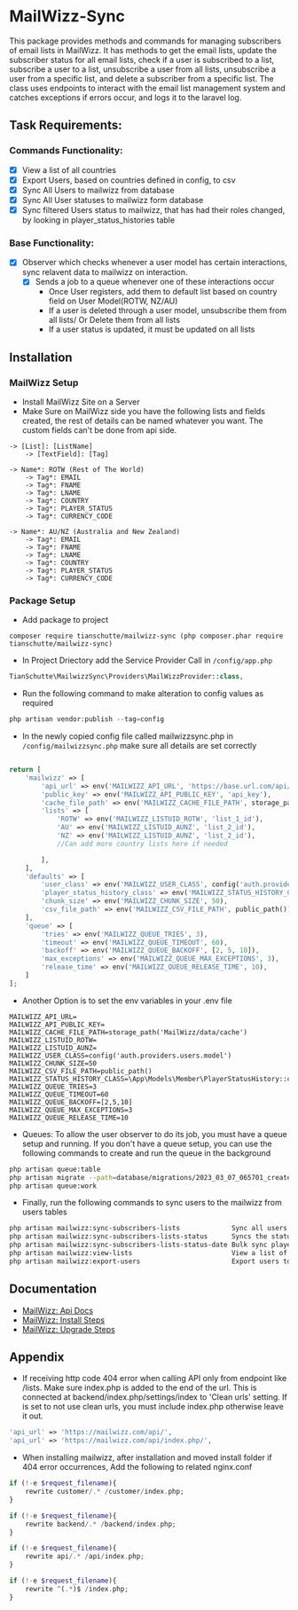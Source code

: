 # MailWizz-Sync

This package provides methods and commands for managing subscribers of email lists in MailWizz. It has methods to get the email lists, update the subscriber status for all email lists, check if a user is subscribed to a list, subscribe a user to a list, unsubscribe a user from all lists, unsubscribe a user from a specific list, and delete a subscriber from a specific list. The class uses endpoints to interact with the email list management system and catches exceptions if errors occur, and logs it to the laravel log.


## Task Requirements:
### Commands Functionality:
- [x] View a list of all countries
- [x] Export Users, based on countries defined in config, to csv
- [x] Sync All Users to mailwizz from database
- [x] Sync All User statuses to mailwizz form database
- [x] Sync filtered Users status to mailwizz, that has had their roles changed, by looking in player_status_histories table
### Base Functionality:
- [x] Observer which checks whenever a user model has certain interactions, sync relavent data to mailwizz on interaction.
    - [x] Sends a job to a queue whenever one of these interactions occur
        - Once User registers, add them to default list based on country field on User Model(ROTW, NZ/AU)
        - If a user is deleted through a user model, unsubscribe them from all lists/ Or Delete them from all lists
        - If a user status is updated, it must be updated on all lists


## Installation

### MailWizz Setup
- Install MailWizz Site on a Server
- Make Sure on MailWizz side you have the following lists and fields created, the rest of details can be named whatever you want. The custom fields can't be done from api side.
```
-> [List]: [ListName]
    -> [TextField]: [Tag]

-> Name*: ROTW (Rest of The World)
    -> Tag*: EMAIL
    -> Tag*: FNAME
    -> Tag*: LNAME
    -> Tag*: COUNTRY
    -> Tag*: PLAYER_STATUS
    -> Tag*: CURRENCY_CODE
    
-> Name*: AU/NZ (Australia and New Zealand)
    -> Tag*: EMAIL
    -> Tag*: FNAME
    -> Tag*: LNAME
    -> Tag*: COUNTRY
    -> Tag*: PLAYER_STATUS
    -> Tag*: CURRENCY_CODE
```

### Package Setup
- Add package to project

```composer
composer require tianschutte/mailwizz-sync (php composer.phar require tianschutte/mailwizz-sync)
```

- In Project Driectory add the Service Provider Call in `/config/app.php`
```php
TianSchutte\MailwizzSync\Providers\MailWizzProvider::class,
```

- Run the following command to make alteration to config values as required

```php
php artisan vendor:publish --tag=config
```

- In the newly copied config file called mailwizzsync.php in `/config/mailwizzsync.php` make sure all details are set correctly
```php

return [
    'mailwizz' => [
        'api_url' => env('MAILWIZZ_API_URL', 'https://base.url.com/api/index.php/'),
        'public_key' => env('MAILWIZZ_API_PUBLIC_KEY', 'api_key'),
        'cache_file_path' => env('MAILWIZZ_CACHE_FILE_PATH', storage_path('MailWizz/data/cache')),
        'lists' => [
            'ROTW' => env('MAILWIZZ_LISTUID_ROTW', 'list_1_id'),
            'AU' => env('MAILWIZZ_LISTUID_AUNZ', 'list_2_id'),
            'NZ' => env('MAILWIZZ_LISTUID_AUNZ', 'list_2_id'),
            //Can add more country lists here if needed

        ],
    ],
    'defaults' => [
        'user_class' => env('MAILWIZZ_USER_CLASS', config('auth.providers.users.model')), //add your user model path here
        'player_status_history_class' => env('MAILWIZZ_STATUS_HISTORY_CLASS', \App\Models\Member\PlayerStatusHistory::class),
        'chunk_size' => env('MAILWIZZ_CHUNK_SIZE', 50),
        'csv_file_path' => env('MAILWIZZ_CSV_FILE_PATH', public_path()),
    ],
    'queue' => [
        'tries' => env('MAILWIZZ_QUEUE_TRIES', 3),
        'timeout' => env('MAILWIZZ_QUEUE_TIMEOUT', 60),
        'backoff' => env('MAILWIZZ_QUEUE_BACKOFF', [2, 5, 10]),
        'max_exceptions' => env('MAILWIZZ_QUEUE_MAX_EXCEPTIONS', 3),
        'release_time' => env('MAILWIZZ_QUEUE_RELEASE_TIME', 10),
    ]
];
```
- Another Option is to set the env variables in your .env file
```dotenv
MAILWIZZ_API_URL=
MAILWIZZ_API_PUBLIC_KEY=
MAILWIZZ_CACHE_FILE_PATH=storage_path('MailWizz/data/cache')
MAILWIZZ_LISTUID_ROTW=
MAILWIZZ_LISTUID_AUNZ=
MAILWIZZ_USER_CLASS=config('auth.providers.users.model')
MAILWIZZ_CHUNK_SIZE=50
MAILWIZZ_CSV_FILE_PATH=public_path()
MAILWIZZ_STATUS_HISTORY_CLASS=\App\Models\Member\PlayerStatusHistory::class
MAILWIZZ_QUEUE_TRIES=3
MAILWIZZ_QUEUE_TIMEOUT=60
MAILWIZZ_QUEUE_BACKOFF=[2,5,10]
MAILWIZZ_QUEUE_MAX_EXCEPTIONS=3
MAILWIZZ_QUEUE_RELEASE_TIME=10
```
- Queues: To allow the user observer to do its job, you must have a queue setup and running. If you don't have a queue setup, you can use the following commands to create and run the queue in the background
```bash
php artisan queue:table
php artisan migrate --path=database/migrations/2023_03_07_065701_create_jobs_table.php
php artisan queue:work 
```
- Finally, run the following commands to sync users to the mailwizz from users tables
```bash
php artisan mailwizz:sync-subscribers-lists             Sync all users into the specified mailwizz list subscribers                                                  
php artisan mailwizz:sync-subscribers-lists-status      Syncs the statuses of users on the app with the statuses of the users on all mailwizz lists                  
php artisan mailwizz:sync-subscribers-lists-status-date Bulk sync player status from a given date.  Add the date as an argument, as YYYY-MM-DD.  
php artisan mailwizz:view-lists                         View a list of all the lists on the mailwizz server                                                          
php artisan mailwizz:export-users                       Export users to a CSV file. add --countries boolean to only export users from countries specified in config  
```


## Documentation

- [MailWizz: Api Docs](https://api-docs.mailwizz.com/)
- [MailWizz: Install Steps](https://www.mailwizz.com/kb/install-steps/)
- [MailWizz: Upgrade Steps](https://www.mailwizz.com/kb/upgrade-steps/)

## Appendix

- If receiving http code 404 error when calling API only from endpoint like /lists. Make sure index.php is added to the end of the url. This is connected at backend/index.php/settings/index to 'Clean urls' setting. If is set to not use clean urls, you must include index.php otherwise leave it out.

```php
'api_url' => 'https://mailwizz.com/api/',
'api_url' => 'https://mailwizz.com/api/index.php/',
```

- When installing mailwizz, after installation and moved install folder if 404 error occurrences, Add the following to related nginx.conf

```php
if (!-e $request_filename){
    rewrite customer/.* /customer/index.php;
}

if (!-e $request_filename){
    rewrite backend/.* /backend/index.php;
}

if (!-e $request_filename){
    rewrite api/.* /api/index.php;
}

if (!-e $request_filename){
    rewrite ^(.*)$ /index.php;
}
```
